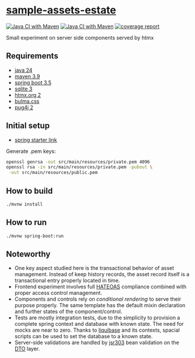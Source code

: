 # [sample-assets-estate][repo]

[![Java CI with Maven](https://github.com/sombriks/sample-assets-estate/actions/workflows/maven.yml/badge.svg)](https://github.com/sombriks/sample-assets-estate/actions/workflows/maven.yml)
[![Java CI with Maven](https://gitlab.com/sombriks/sample-assets-estate/badges/main/pipeline.svg)][gitlab]
[![coverage report](https://gitlab.com/sombriks/sample-assets-estate/badges/main/coverage.svg?job=build-job)][gitlab]

Small experiment on server side components served by htmx

## Requirements

- [java 24][java]
- [maven 3.9][maven]
- [spring boot 3.5][spring-boot]
- [sqlite 3][sqlite]
- [htmx.org 2][htmx]
- [bulma.css][bulma]
- [pug4j 2][pug]

## Initial setup

- [spring starter link][initializr]

Generate .pem keys:

```bash
openssl genrsa -out src/main/resources/private.pem 4096
openssl rsa -in src/main/resources/private.pem -pubout \
 -out src/main/resources/public.pem
```

## How to build

```bash
./mvnw install 
```

## How to run

```bash
./mvnw spring-boot:run
```

## Noteworthy

- One key aspect studied here is the transactional behavior of asset management.
  Instead of keep history records, the asset record itself is a transactional
  entry properly located in time.
- Frontend experiment involves full [HATEOAS][hateoas] compliance combined with
  proper access control management.
- Components and controls rely on _conditional rendering_ to serve their purpose
  properly. The same template has the default mixin declaration and further
  states of the component/control.
- Tests are mostly integration tests, due to the simplicity to provision a
  complete spring context and database with known state. The need for mocks are
  near to zero. Thanks to [liquibase][liquibase] and its contexts, spacial
  scripts can be used to set the database to a known state.
- Server-side validations are handled by [jsr303][jsr303] bean validation on the
  [DTO][dto] layer.

[repo]: https://github.com/sombriks/sample-assets-estate
[java]: https://dev.java
[maven]: https://maven.apache.org
[spring-boot]: https://spring.io/projects/spring-boot
[sqlite]: https://sqlite.org
[htmx]: https://htmx.org
[bulma]: https://bulma.io
[pug]: https://github.com/neuland/pug4j
[initializr]: https://start.spring.io/#!type=maven-project&language=java&platformVersion=3.5.3&packaging=jar&jvmVersion=24&groupId=sample&artifactId=assets-estate&name=assets-estate&description=Demo%20project%20for%20Spring%20Boot&packageName=sample.assets.estate&dependencies=devtools,liquibase,data-jpa,web,validation,security
[hateoas]: https://htmx.org/essays/hateoas
[liquibase]: https://docs.liquibase.com/home.html
[jsr303]: https://docs.spring.io/spring-boot/reference/io/validation.html
[dto]: https://stackoverflow.com/questions/1051182/what-is-a-data-transfer-object-dto
[gitlab]: https://gitlab.com/sombriks/sample-assets-estate
